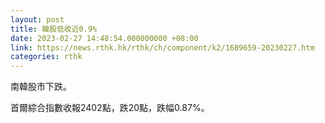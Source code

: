 ```yaml
---
layout: post
title: 韓股低收近0.9%
date: 2023-02-27 14:48:54.000000000 +08:00
link: https://news.rthk.hk/rthk/ch/component/k2/1689659-20230227.htm
categories: rthk
---
```


南韓股市下跌。

首爾綜合指數收報2402點，跌20點，跌幅0.87%。
